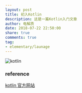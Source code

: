 ```yaml
---
layout: post
title: 初入Kotlin
description: 这是一篇Kotlin入门文章
author: 电解质
date: 2018-07-22 22:50:00
share: true
comments: true
tag: 
- elementary/launage
---
```


![kotlin]({{site.baseurl}}/asset/2018-07-22/kotlin.png)

### reference
[kotlin 官方网站](https://kotlinlang.org/docs/reference/)